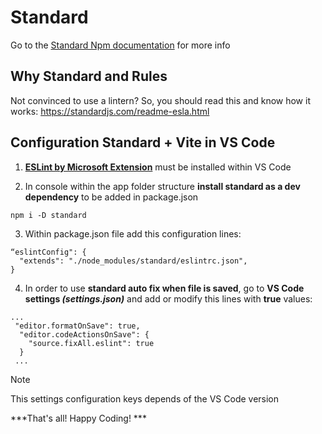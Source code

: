 # Standard

Go to the [Standard Npm documentation](https://www.npmjs.com/package/standard) for more info


## Why Standard and Rules

Not convinced to use a lintern? So, you should read this and know how it works:
https://standardjs.com/readme-esla.html

## Configuration Standard + Vite in VS Code

1. **[ESLint by Microsoft Extension](https://marketplace.visualstudio.com/items?itemName=dbaeumer.vscode-eslint)** must be installed within VS Code


2. In console within the app folder structure **install standard as a dev dependency** to be added in package.json

```
npm i -D standard
```

3. Within package.json file add this configuration lines:

```
“eslintConfig": {
  "extends": "./node_modules/standard/eslintrc.json", 
}
``` 

4. In order to use **standard auto fix when file is saved**, go to **VS Code settings _(settings.json)_** and add or modify this lines with **true** values:

``` 
...
 "editor.formatOnSave": true,
  "editor.codeActionsOnSave": {
    "source.fixAll.eslint": true
  }
 ...
```

> [!NOTE]
> This settings configuration keys depends of the VS Code version



***That's all! Happy Coding! ***